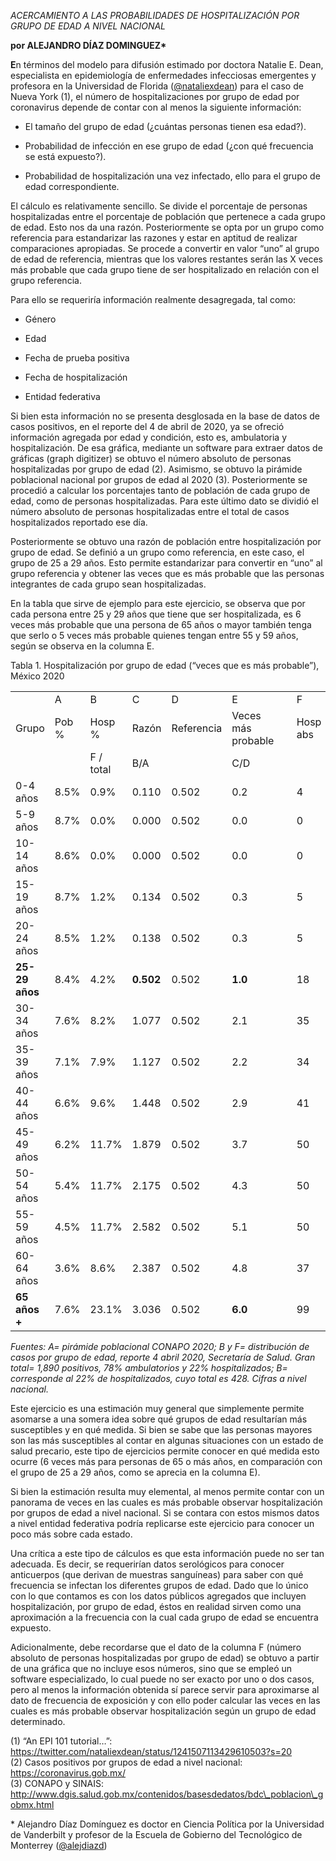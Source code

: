 *ACERCAMIENTO A LAS PROBABILIDADES DE HOSPITALIZACIÓN POR GRUPO DE EDAD
A NIVEL NACIONAL*

**por ALEJANDRO DÍAZ DOMINGUEZ\***

**E**n términos del modelo para difusión estimado por doctora Natalie E.
Dean, especialista en epidemiología de enfermedades infecciosas
emergentes y profesora en la Universidad de Florida
([@nataliexdean](https://twitter.com/nataliexdean)) para el caso de
Nueva York (1), el número de hospitalizaciones por grupo de edad por
coronavirus depende de contar con al menos la siguiente información:

  - El tamaño del grupo de edad (¿cuántas personas tienen esa edad?).

  - Probabilidad de infección en ese grupo de edad (¿con qué frecuencia
    se está expuesto?).

  - Probabilidad de hospitalización una vez infectado, ello para el
    grupo de edad correspondiente.

El cálculo es relativamente sencillo. Se divide el porcentaje de
personas hospitalizadas entre el porcentaje de población que pertenece a
cada grupo de edad. Esto nos da una razón. Posteriormente se opta por un
grupo como referencia para estandarizar las razones y estar en aptitud
de realizar comparaciones apropiadas. Se procede a convertir en valor
“uno” al grupo de edad de referencia, mientras que los valores
restantes serán las X veces más probable que cada grupo tiene de ser
hospitalizado en relación con el grupo referencia.

Para ello se requeriría información realmente desagregada, tal como:

  - Género

  - Edad

  - Fecha de prueba positiva

  - Fecha de hospitalización

  - Entidad federativa

Si bien esta información no se presenta desglosada en la base de datos
de casos positivos, en el reporte del 4 de abril de 2020, ya se ofreció
información agregada por edad y condición, esto es, ambulatoria y
hospitalización. De esa gráfica, mediante un software para extraer datos
de gráficas (graph digitizer) se obtuvo el número absoluto de personas
hospitalizadas por grupo de edad (2). Asimismo, se obtuvo la pirámide
poblacional nacional por grupos de edad al 2020 (3). Posteriormente se
procedió a calcular los porcentajes tanto de población de cada grupo de
edad, como de personas hospitalizadas. Para este último dato se dividió
el número absoluto de personas hospitalizadas entre el total de casos
hospitalizados reportado ese día.

Posteriormente se obtuvo una razón de población entre hospitalización
por grupo de edad. Se definió a un grupo como referencia, en este caso,
el grupo de 25 a 29 años. Esto permite estandarizar para convertir en
“uno” al grupo referencia y obtener las veces que es más probable que
las personas integrantes de cada grupo sean hospitalizadas.

En la tabla que sirve de ejemplo para este ejercicio, se observa que por
cada persona entre 25 y 29 años que tiene que ser hospitalizada, es 6
veces más probable que una persona de 65 años o mayor también tenga que
serlo o 5 veces más probable quienes tengan entre 55 y 59 años, según se
observa en la columna E.

Tabla 1. Hospitalización por grupo de edad (“veces que es más
probable”), México 2020


<table>
</tr>
</thead>
<tbody>
<tr class="odd">
<td> </td>
<td>A</td>
<td>B</td>
<td>C</td>
<td>D</td>
<td>E</td>
<td> </td>
<td>F</td>
</tr>
<tr class="even">
<td>Grupo</td>
<td>Pob %</td>
<td>Hosp %</td>
<td>Razón</td>
<td>Referencia</td>
<td>Veces más<br />
probable</td>
<td> </td>
<td>Hosp abs</td>
</tr>
<tr class="odd">
<td> </td>
<td> </td>
<td>F / total</td>
<td>B/A</td>
<td> </td>
<td>C/D</td>
<td> </td>
<td> </td>
</tr>
<tr class="even">
<td>0-4 años</td>
<td>8.5%</td>
<td>0.9%</td>
<td>0.110</td>
<td>0.502</td>
<td>0.2</td>
<td> </td>
<td>4</td>
</tr>
<tr class="odd">
<td>5-9 años</td>
<td>8.7%</td>
<td>0.0%</td>
<td>0.000</td>
<td>0.502</td>
<td>0.0</td>
<td> </td>
<td>0</td>
</tr>
<tr class="even">
<td>10-14 años</td>
<td>8.6%</td>
<td>0.0%</td>
<td>0.000</td>
<td>0.502</td>
<td>0.0</td>
<td> </td>
<td>0</td>
</tr>
<tr class="odd">
<td>15-19 años</td>
<td>8.7%</td>
<td>1.2%</td>
<td>0.134</td>
<td>0.502</td>
<td>0.3</td>
<td> </td>
<td>5</td>
</tr>
<tr class="even">
<td>20-24 años</td>
<td>8.5%</td>
<td>1.2%</td>
<td>0.138</td>
<td>0.502</td>
<td>0.3</td>
<td> </td>
<td>5</td>
</tr>
<tr class="odd">
<td><strong>25-29 años</strong></td>
<td>8.4%</td>
<td>4.2%</td>
<td><strong>0.502</strong></td>
<td>0.502</td>
<td><strong>1.0</strong></td>
<td> </td>
<td>18</td>
</tr>
<tr class="even">
<td>30-34 años</td>
<td>7.6%</td>
<td>8.2%</td>
<td>1.077</td>
<td>0.502</td>
<td>2.1</td>
<td> </td>
<td>35</td>
</tr>
<tr class="odd">
<td>35-39 años</td>
<td>7.1%</td>
<td>7.9%</td>
<td>1.127</td>
<td>0.502</td>
<td>2.2</td>
<td> </td>
<td>34</td>
</tr>
<tr class="even">
<td>40-44 años</td>
<td>6.6%</td>
<td>9.6%</td>
<td>1.448</td>
<td>0.502</td>
<td>2.9</td>
<td> </td>
<td>41</td>
</tr>
<tr class="odd">
<td>45-49 años</td>
<td>6.2%</td>
<td>11.7%</td>
<td>1.879</td>
<td>0.502</td>
<td>3.7</td>
<td> </td>
<td>50</td>
</tr>
<tr class="even">
<td>50-54 años</td>
<td>5.4%</td>
<td>11.7%</td>
<td>2.175</td>
<td>0.502</td>
<td>4.3</td>
<td> </td>
<td>50</td>
</tr>
<tr class="odd">
<td>55-59 años</td>
<td>4.5%</td>
<td>11.7%</td>
<td>2.582</td>
<td>0.502</td>
<td>5.1</td>
<td> </td>
<td>50</td>
</tr>
<tr class="even">
<td>60-64 años</td>
<td>3.6%</td>
<td>8.6%</td>
<td>2.387</td>
<td>0.502</td>
<td>4.8</td>
<td> </td>
<td>37</td>
</tr>
<tr class="odd">
<td><strong>65 años +</strong></td>
<td>7.6%</td>
<td>23.1%</td>
<td>3.036</td>
<td>0.502</td>
<td><strong>6.0</strong></td>
<td> </td>
<td>99</td>
</tr>
</tbody>
</table>

*Fuentes: A= pirámide poblacional CONAPO 2020; B y F= distribución de casos por grupo de edad, reporte 4 abril 2020, Secretaría de Salud. Gran total= 1,890 positivos, 78% ambulatorios y 22% hospitalizados; B= corresponde al 22% de hospitalizados, cuyo total es 428. Cifras a nivel nacional.*

Este ejercicio es una estimación muy general que simplemente permite
asomarse a una somera idea sobre qué grupos de edad resultarían más
susceptibles y en qué medida. Si bien se sabe que las personas mayores
son las más susceptibles al contar en algunas situaciones con un estado
de salud precario, este tipo de ejercicios permite conocer en qué medida
esto ocurre (6 veces más para personas de 65 o más años, en comparación
con el grupo de 25 a 29 años, como se aprecia en la columna E).

Si bien la estimación resulta muy elemental, al menos permite contar con
un panorama de veces en las cuales es más probable observar
hospitalización por grupos de edad a nivel nacional. Si se contara con
estos mismos datos a nivel entidad federativa podría replicarse este
ejercicio para conocer un poco más sobre cada estado.

Una crítica a este tipo de cálculos es que esta información puede no ser
tan adecuada. Es decir, se requerirían datos serológicos para conocer
anticuerpos (que derivan de muestras sanguíneas) para saber con qué
frecuencia se infectan los diferentes grupos de edad. Dado que lo único
con lo que contamos es con los datos públicos agregados que incluyen
hospitalización, por grupo de edad, éstos en realidad sirven como una
aproximación a la frecuencia con la cual cada grupo de edad se encuentra
expuesto.

Adicionalmente, debe recordarse que el dato de la columna F (número
absoluto de personas hospitalizadas por grupo de edad) se obtuvo a
partir de una gráfica que no incluye esos números, sino que se empleó un
software especializado, lo cual puede no ser exacto por uno o dos casos,
pero al menos la información obtenida sí parece servir para aproximarse
al dato de frecuencia de exposición y con ello poder calcular las veces
en las cuales es más probable observar hospitalización según un grupo de
edad determinado.

(1) “An EPI 101 tutorial…”:
https://twitter.com/nataliexdean/status/1241507113429610503?s=20  
(2) Casos positivos por grupos de edad a nivel nacional:
https://coronavirus.gob.mx/  
(3) CONAPO y SINAIS:
http://www.dgis.salud.gob.mx/contenidos/basesdedatos/bdc\_poblacion\_gobmx.html

\* Alejandro Díaz Domínguez es doctor en Ciencia Política por la
Universidad de Vanderbilt y profesor de la Escuela de Gobierno del
Tecnológico de Monterrey ([@alejdiazd](https://twitter.com/alejdiazd))
